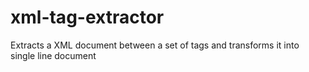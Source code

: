 # xml-tag-extractor
Extracts a XML document between a set of tags and transforms it into single line document
